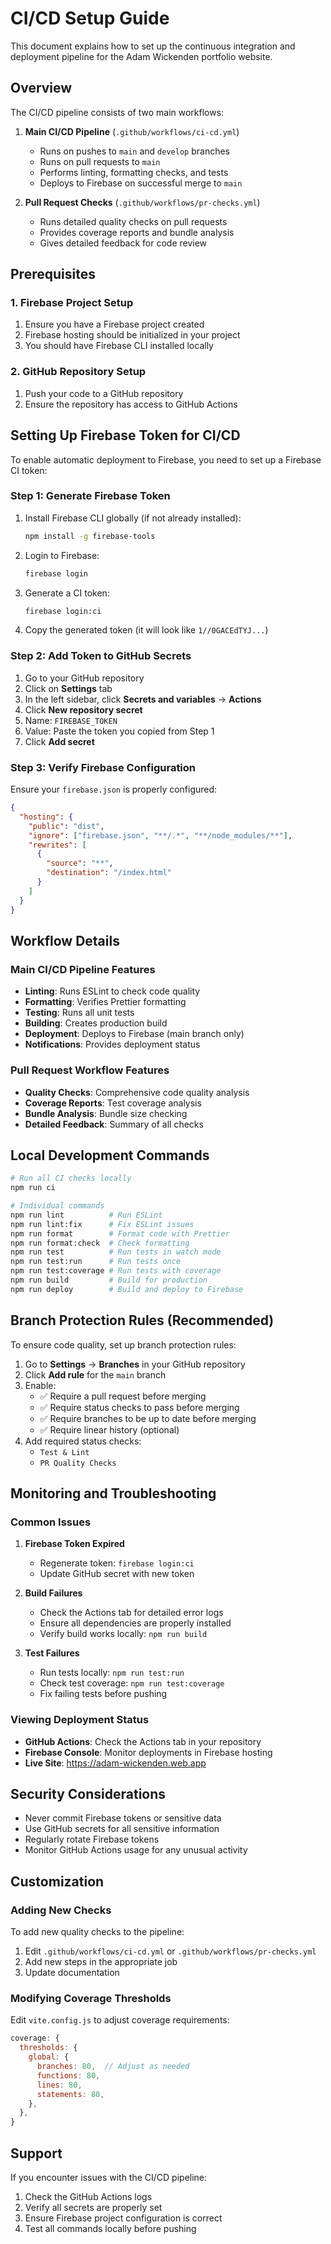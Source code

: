 # CI/CD Setup Guide

This document explains how to set up the continuous integration and deployment pipeline for the Adam Wickenden portfolio website.

## Overview

The CI/CD pipeline consists of two main workflows:

1. **Main CI/CD Pipeline** (`.github/workflows/ci-cd.yml`)
   - Runs on pushes to `main` and `develop` branches
   - Runs on pull requests to `main`
   - Performs linting, formatting checks, and tests
   - Deploys to Firebase on successful merge to `main`

2. **Pull Request Checks** (`.github/workflows/pr-checks.yml`)
   - Runs detailed quality checks on pull requests
   - Provides coverage reports and bundle analysis
   - Gives detailed feedback for code review

## Prerequisites

### 1. Firebase Project Setup

1. Ensure you have a Firebase project created
2. Firebase hosting should be initialized in your project
3. You should have Firebase CLI installed locally

### 2. GitHub Repository Setup

1. Push your code to a GitHub repository
2. Ensure the repository has access to GitHub Actions

## Setting Up Firebase Token for CI/CD

To enable automatic deployment to Firebase, you need to set up a Firebase CI token:

### Step 1: Generate Firebase Token

1. Install Firebase CLI globally (if not already installed):

   ```bash
   npm install -g firebase-tools
   ```

2. Login to Firebase:

   ```bash
   firebase login
   ```

3. Generate a CI token:

   ```bash
   firebase login:ci
   ```

4. Copy the generated token (it will look like `1//0GACEdTYJ...`)

### Step 2: Add Token to GitHub Secrets

1. Go to your GitHub repository
2. Click on **Settings** tab
3. In the left sidebar, click **Secrets and variables** → **Actions**
4. Click **New repository secret**
5. Name: `FIREBASE_TOKEN`
6. Value: Paste the token you copied from Step 1
7. Click **Add secret**

### Step 3: Verify Firebase Configuration

Ensure your `firebase.json` is properly configured:

```json
{
  "hosting": {
    "public": "dist",
    "ignore": ["firebase.json", "**/.*", "**/node_modules/**"],
    "rewrites": [
      {
        "source": "**",
        "destination": "/index.html"
      }
    ]
  }
}
```

## Workflow Details

### Main CI/CD Pipeline Features

- **Linting**: Runs ESLint to check code quality
- **Formatting**: Verifies Prettier formatting
- **Testing**: Runs all unit tests
- **Building**: Creates production build
- **Deployment**: Deploys to Firebase (main branch only)
- **Notifications**: Provides deployment status

### Pull Request Workflow Features

- **Quality Checks**: Comprehensive code quality analysis
- **Coverage Reports**: Test coverage analysis
- **Bundle Analysis**: Bundle size checking
- **Detailed Feedback**: Summary of all checks

## Local Development Commands

```bash
# Run all CI checks locally
npm run ci

# Individual commands
npm run lint          # Run ESLint
npm run lint:fix      # Fix ESLint issues
npm run format        # Format code with Prettier
npm run format:check  # Check formatting
npm run test          # Run tests in watch mode
npm run test:run      # Run tests once
npm run test:coverage # Run tests with coverage
npm run build         # Build for production
npm run deploy        # Build and deploy to Firebase
```

## Branch Protection Rules (Recommended)

To ensure code quality, set up branch protection rules:

1. Go to **Settings** → **Branches** in your GitHub repository
2. Click **Add rule** for the `main` branch
3. Enable:
   - ✅ Require a pull request before merging
   - ✅ Require status checks to pass before merging
   - ✅ Require branches to be up to date before merging
   - ✅ Require linear history (optional)
4. Add required status checks:
   - `Test & Lint`
   - `PR Quality Checks`

## Monitoring and Troubleshooting

### Common Issues

1. **Firebase Token Expired**
   - Regenerate token: `firebase login:ci`
   - Update GitHub secret with new token

2. **Build Failures**
   - Check the Actions tab for detailed error logs
   - Ensure all dependencies are properly installed
   - Verify build works locally: `npm run build`

3. **Test Failures**
   - Run tests locally: `npm run test:run`
   - Check test coverage: `npm run test:coverage`
   - Fix failing tests before pushing

### Viewing Deployment Status

- **GitHub Actions**: Check the Actions tab in your repository
- **Firebase Console**: Monitor deployments in Firebase hosting
- **Live Site**: https://adam-wickenden.web.app

## Security Considerations

- Never commit Firebase tokens or sensitive data
- Use GitHub secrets for all sensitive information
- Regularly rotate Firebase tokens
- Monitor GitHub Actions usage for any unusual activity

## Customization

### Adding New Checks

To add new quality checks to the pipeline:

1. Edit `.github/workflows/ci-cd.yml` or `.github/workflows/pr-checks.yml`
2. Add new steps in the appropriate job
3. Update documentation

### Modifying Coverage Thresholds

Edit `vite.config.js` to adjust coverage requirements:

```javascript
coverage: {
  thresholds: {
    global: {
      branches: 80,  // Adjust as needed
      functions: 80,
      lines: 80,
      statements: 80,
    },
  },
}
```

## Support

If you encounter issues with the CI/CD pipeline:

1. Check the GitHub Actions logs
2. Verify all secrets are properly set
3. Ensure Firebase project configuration is correct
4. Test all commands locally before pushing
